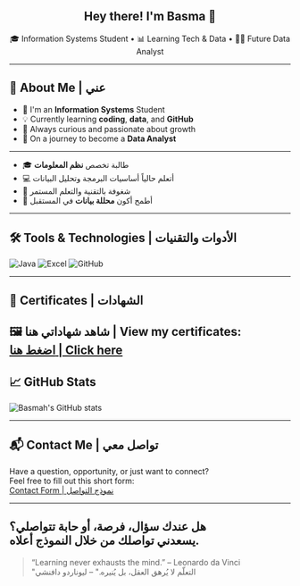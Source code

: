 <h2 align="center">Hey there! I'm Basma 👋</h2>

<p align="center">
🎓 Information Systems Student • 📊 Learning Tech & Data • 👩‍💻 Future Data Analyst
</p>

---

## 👋 About Me | عني

- 🏫 I'm an **Information Systems** Student
- 💡 Currently learning **coding**, **data**, and **GitHub**  
- 🌱 Always curious and passionate about growth  
- 🚀 On a journey to become a **Data Analyst**

---

- 🎓 طالبة تخصص **نظم المعلومات**  
- 💻 أتعلم حالياً أساسيات البرمجة وتحليل البيانات  
- 🌟 شغوفة بالتقنية والتعلم المستمر  
- 🎯 أطمح أكون **محللة بيانات** في المستقبل

---

## 🛠️ Tools & Technologies | الأدوات والتقنيات

![Java](https://img.shields.io/badge/-Java-333?style=flat&logo=java)
![Excel](https://img.shields.io/badge/-Excel-217346?style=flat&logo=microsoft-excel)
![GitHub](https://img.shields.io/badge/-GitHub-181717?style=flat&logo=github)

---

## 📄 Certificates | الشهادات

🖼️ شاهد شهاداتي هنا | View my certificates:  
[اضغط هنا | Click here](https://github.com/codedbybasmax/-certificates)
---

## 📈 GitHub Stats

![Basmah's GitHub stats](https://github-readme-stats.vercel.app/api?username=codedbybasmax&show_icons=true&theme=tokyonight)

---
## 📬 Contact Me | تواصل معي

Have a question, opportunity, or just want to connect?  
Feel free to fill out this short form:  
[Contact Form | نموذج التواصل](https://docs.google.com/forms/d/e/1FAIpQLSdKtZCMZrN7zFOKN3HyjLIni14U-3_Tj3BYegrtoQZhkQ3xOQ/viewform?usp=sf_link)

---

هل عندك سؤال، فرصة، أو حابة تتواصلي؟  
يسعدني تواصلك من خلال النموذج أعلاه.
---
> “Learning never exhausts the mind.” – Leonardo da Vinci  
> "التعلّم لا يُرهق العقل، بل يُنيره." – ليوناردو دافنشي
